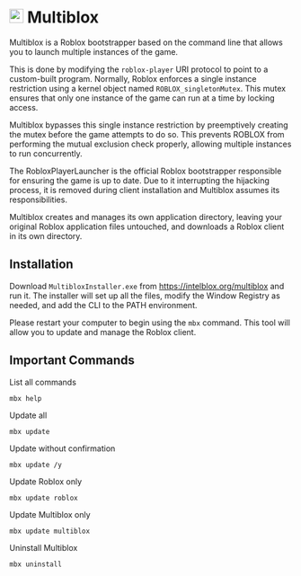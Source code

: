 # <img src="https://raw.githubusercontent.com/Intelblox/Multiblox/main/cmd/MbxInstaller/assets/icon.ico" width="25"> Multiblox

Multiblox is a Roblox bootstrapper based on the command line that allows you to launch multiple instances of the game.

This is done by modifying the `roblox-player` URI protocol to point to a custom-built program. Normally, Roblox enforces a single instance restriction using a kernel object named `ROBLOX_singletonMutex`. This mutex ensures that only one instance of the game can run at a time by locking access.

Multiblox bypasses this single instance restriction by preemptively creating the mutex before the game attempts to do so. This prevents ROBLOX from performing the mutual exclusion check properly, allowing multiple instances to run concurrently.

The RobloxPlayerLauncher is the official Roblox bootstrapper responsible for ensuring the game is up to date. Due to it interrupting the hijacking process, it is removed during client installation and Multiblox assumes its responsibilities.

Multiblox creates and manages its own application directory, leaving your original Roblox application files untouched, and downloads a Roblox client in its own directory.

## Installation

Download `MultibloxInstaller.exe` from https://intelblox.org/multiblox and run it. The installer will set up all the files, modify the Window Registry as needed, and add the CLI to the PATH environment.

Please restart your computer to begin using the `mbx` command. This tool will allow you to update and manage the Roblox client.


## Important Commands

List all commands

```console
mbx help
```

Update all

```console
mbx update
```

Update without confirmation

```console
mbx update /y
```

Update Roblox only

```console
mbx update roblox
```

Update Multiblox only
```console
mbx update multiblox
```

Uninstall Multiblox

```console
mbx uninstall
```

